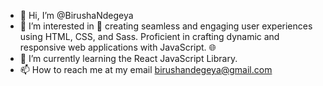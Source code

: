 - 👋 Hi, I’m @BirushaNdegeya
- 👀 I’m interested in 🚀 creating seamless and engaging user experiences using HTML, CSS, and Sass. Proficient in crafting dynamic and responsive web applications with JavaScript. 🌐
- 🌱 I’m currently learning the React JavaScript Library.
- 📫 How to reach me at my email birushandegeya@gmail.com

